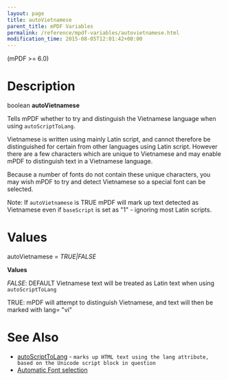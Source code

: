```yaml
---
layout: page
title: autoVietnamese
parent_title: mPDF Variables
permalink: /reference/mpdf-variables/autovietnamese.html
modification_time: 2015-08-05T12:01:42+00:00
---
```


<p>(mPDF &gt;= 6.0)</p>

# Description

<p class="manual_block">boolean <b>autoVietnamese</b></p>
<p>Tells mPDF whether to try and distinguish the Vietnamese language when using <code>autoScriptToLang</code>.</p>
<p>Vietnamese is written using mainly Latin script, and cannot therefore be distinguished for certain from other languages using Latin script. However there are a few characters which are unique to Vietnamese and may enable mPDF to distinguish text in a Vietnamese language.</p>
<p>Because a number of fonts do not contain these unique characters, you may wish mPDF to try and detect Vietnamese so a special font can be selected.</p>
<p>Note: If <code>autoVietnamese</code> is <span class="smallblock">TRUE</span> mPDF will mark up text detected as Vietnamese even if <code>baseScript</code> is set as "1" - ignoring most Latin scripts.</p>

# Values

<p class="manual_param_dt"><span class="parameter">autoVietnamese</span> = <i><span class="smallblock">TRUE|FALSE</span></i><span class="smallblock"> 

</span></p>
<p class="manual_param_dd"><b>Values</b>

<i><span class="smallblock">FALSE</span></i>: <span class="smallblock">DEFAULT</span> Vietnamese text will be treated as Latin text when using <code>autoScriptToLang</code>

<span class="smallblock">TRUE: </span>mPDF will attempt to distinguish Vietnamese, and text will then be marked with lang= "vi"</p>

# See Also

<ul>
<li class="manual_boxlist"><a href="{{ "/reference/mpdf-variables/autoscripttolang.html" | prepend: site.baseurl }}">autoScriptToLang</a> - <code><span class="code">marks up HTML text using the lang attribute, based on the Unicode script block in question</code></span></li>
<li class="manual_boxlist"><a href="{{ "/fonts-languages/automatic-font-selection.html" | prepend: site.baseurl }}">Automatic Font selection</a> </li>
</ul>

